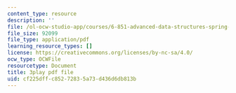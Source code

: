 ```yaml
---
content_type: resource
description: ''
file: /ol-ocw-studio-app/courses/6-851-advanced-data-structures-spring-2012/cf225dffc85272835a73d436d6db813b_ABX-Hvn8ymE.pdf
file_size: 92099
file_type: application/pdf
learning_resource_types: []
license: https://creativecommons.org/licenses/by-nc-sa/4.0/
ocw_type: OCWFile
resourcetype: Document
title: 3play pdf file
uid: cf225dff-c852-7283-5a73-d436d6db813b
---
```

